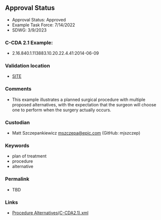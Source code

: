## Approval Status 

* Approval Status: Approved
* Example Task Force: 7/14/2022
* SDWG: 3/9/2023  

### C-CDA 2.1 Example:

* 2.16.840.1.113883.10.20.22.4.41:2014-06-09


### Validation location

* [SITE](https://site.healthit.gov/sandbox-ccda/ccda-validator)


### Comments

* This example illustrates a planned surgical procedure with multiple proposed alternatives, with the expectation that the surgeon will choose one to perform when the surgery actually occurs.
### Custodian

* Matt Szczepankiewicz mszczepa@epic.com (GitHub: mjszczep)

### Keywords

* plan of treatment
* procedure
* alternative


### Permalink

* TBD

### Links

* [Procedure Alternatives(C-CDA2.1).xml](https://github.com/HL7/C-CDA-Examples/tree/master/Plan%20of%20Treatment/Procedure%20Alternatives/Procedure%20Alternatives%28C-CDA2.1%29.xml)
